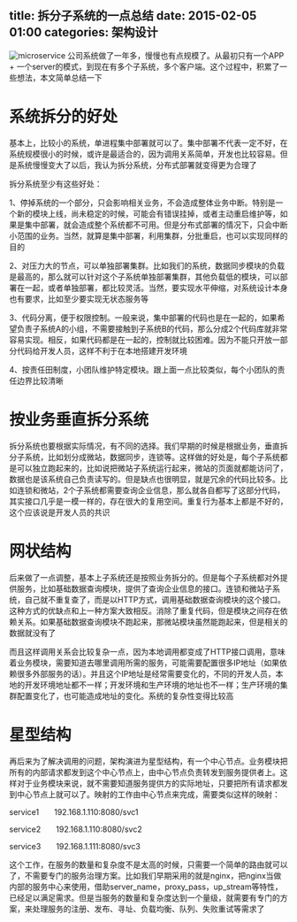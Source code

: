 title: 拆分子系统的一点总结
date: 2015-02-05 01:00
categories: 架构设计 
---
![microservice](http://pic.kyfxbl.com/microservice.jpeg)
公司系统做了一年多，慢慢也有点规模了。从最初只有一个APP + 一个server的模式，到现在有多个子系统，多个客户端。这个过程中，积累了一些想法，本文简单总结一下
<!--more-->

# 系统拆分的好处

基本上，比较小的系统，单进程集中部署就可以了。集中部署不代表一定不好，在系统规模很小的时候，或许是最适合的，因为调用关系简单，开发也比较容易。但是系统慢慢变大了以后，我认为拆分系统，分布式部署就变得更为合理了

拆分系统至少有这些好处：

1、停掉系统的一个部分，只会影响相关业务，不会造成整体业务中断。特别是一个新的模块上线，尚未稳定的时候，可能会有错误挂掉，或者主动重启维护等，如果是集中部署，就会造成整个系统都不可用。但是分布式部署的情况下，只会中断小范围的业务。当然，就算是集中部署，利用集群，分批重启，也可以实现同样的目的

2、对压力大的节点，可以单独部署集群。比如我们的系统，数据同步模块的负载是最高的，那么就可以针对这个子系统单独部署集群，其他负载低的模块，可以部署在一起，或者单独部署，都比较灵活。当然，要实现水平伸缩，对系统设计本身也有要求，比如至少要实现无状态服务等

3、代码分离，便于权限控制。一般来说，集中部署的代码也是在一起的，如果希望负责子系统A的小组，不需要接触到子系统B的代码，那么分成2个代码库就非常容易实现。相反，如果代码都是在一起的，控制就比较困难。因为不能只开放一部分代码给开发人员，这样不利于在本地搭建开发环境

4、按责任田制度，小团队维护特定模块。跟上面一点比较类似，每个小团队的责任边界比较清晰

# 按业务垂直拆分系统

拆分系统也要根据实际情况，有不同的选择。我们早期的时候是根据业务，垂直拆分子系统，比如划分成微站，数据同步，连锁等。这样做的好处是，每个子系统都是可以独立跑起来的，比如说把微站子系统运行起来，微站的页面就都能访问了，数据也是该系统自己负责读写的。但是缺点也很明显，就是冗余的代码比较多。比如连锁和微站，2个子系统都需要查询企业信息，那么就各自都写了这部分代码，其实接口几乎是一模一样的，存在很大的复用空间。重复行为基本上都是不好的，这个应该说是开发人员的共识

# 网状结构

后来做了一点调整，基本上子系统还是按照业务拆分的。但是每个子系统都对外提供服务，比如基础数据查询模块，提供了查询企业信息的接口。连锁和微站子系统，自己就不重复查了，而是以HTTP方式，调用基础数据查询模块的这个接口。这种方式的优缺点和上一种方案大致相反。消除了重复代码，但是模块之间存在依赖关系。如果基础数据查询模块不跑起来，那微站模块虽然能跑起来，但是相关的数据就没有了

而且这样调用关系会比较复杂一点，因为本地调用都变成了HTTP接口调用，意味着业务模块，需要知道去哪里调用所需的服务，可能需要配置很多IP地址（如果依赖很多外部服务的话）。并且这个IP地址是经常需要变化的，不同的开发人员，本地的开发环境地址都不一样；开发环境和生产环境的地址也不一样；生产环境的集群配置变化了，也可能造成地址的变化。系统的复杂性变得比较高

# 星型结构

再后来为了解决调用的问题，架构演进为星型结构，有一个中心节点。业务模块把所有的内部请求都发到这个中心节点上，由中心节点负责转发到服务提供者上。这样对于业务模块来说，就不需要知道服务提供方的实际地址，只要把所有请求都发到中心节点上就可以了。映射的工作由中心节点来完成，需要类似这样的映射：

service1       192.168.1.110:8080/svc1

service2       192.168.1.110:8080/svc2

service3       192.168.1.111:8080/svc3

这个工作，在服务的数量和复杂度不是太高的时候，只需要一个简单的路由就可以了，不需要专门的服务治理方案。比如我们早期采用的就是nginx，把nginx当做内部的服务中心来使用，借助server_name，proxy_pass，up_stream等特性，已经足以满足需求。但是当服务的数量和复杂度达到一个量级，就需要有专门的方案，来处理服务的注册、发布、寻址、负载均衡、队列、失败重试等需求了
